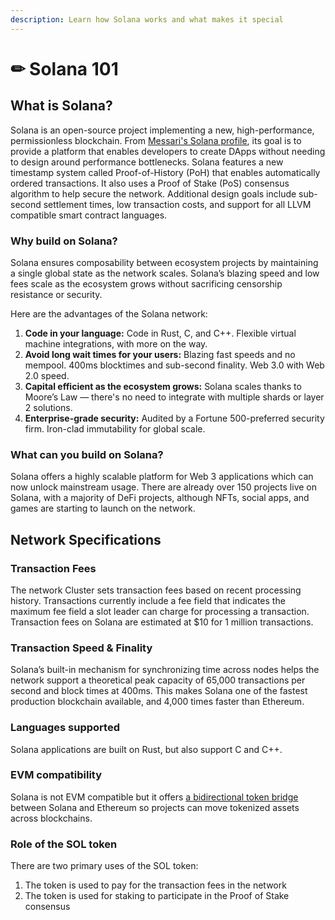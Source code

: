 ```yaml
---
description: Learn how Solana works and what makes it special
---
```


# ✏ Solana 101

## **What is Solana?**

Solana is an open-source project implementing a new, high-performance, permissionless blockchain. From [Messari's Solana profile](https://messari.io/asset/solana/profile), its goal is to provide a platform that enables developers to create DApps without needing to design around performance bottlenecks. Solana features a new timestamp system called Proof-of-History \(PoH\) that enables automatically ordered transactions. It also uses a Proof of Stake \(PoS\) consensus algorithm to help secure the network. Additional design goals include sub-second settlement times, low transaction costs, and support for all LLVM compatible smart contract languages.

### **Why build on Solana?**

Solana ensures composability between ecosystem projects by maintaining a single global state as the network scales. Solana’s blazing speed and low fees scale as the ecosystem grows without sacrificing censorship resistance or security.

Here are the advantages of the Solana network:

1. **Code in your language:** Code in Rust, C, and C++. Flexible virtual machine integrations, with more on the way.
2. **Avoid long wait times for your users:** Blazing fast speeds and no mempool. 400ms blocktimes and sub-second finality. Web 3.0 with Web 2.0 speed.
3. **Capital efficient as the ecosystem grows:** Solana scales thanks to Moore’s Law — there's no need to integrate with multiple shards or layer 2 solutions.
4. **Enterprise-grade security:** Audited by a Fortune 500-preferred security firm. Iron-clad immutability for global scale.

### **What can you build on Solana?**

Solana offers a highly scalable platform for Web 3 applications which can now unlock mainstream usage. There are already over 150 projects live on Solana, with a majority of DeFi projects, although NFTs, social apps, and games are starting to launch on the network.

## **Network Specifications**

### **Transaction Fees**

The network Cluster sets transaction fees based on recent processing history. Transactions currently include a fee field that indicates the maximum fee field a slot leader can charge for processing a transaction.  
Transaction fees on Solana are estimated at $10 for 1 million transactions.

### **Transaction Speed & Finality**

Solana’s built-in mechanism for synchronizing time across nodes helps the network support a theoretical peak capacity of 65,000 transactions per second and block times at 400ms. This makes Solana one of the fastest production blockchain available, and 4,000 times faster than Ethereum.

### **Languages supported**

Solana applications are built on Rust, but also support C and C++.

### **EVM compatibility**

Solana is not EVM compatible but it offers [a bidirectional token bridge](https://solana.com/wormhole) between Solana and Ethereum so projects can move tokenized assets across blockchains.

### **Role of the SOL token**

There are two primary uses of the SOL token:

1. The token is used to pay for the transaction fees in the network
2. The token is used for staking to participate in the Proof of Stake consensus 

